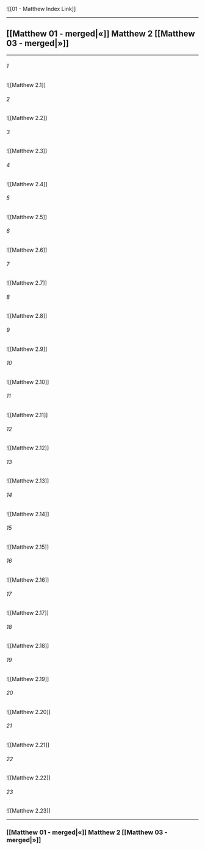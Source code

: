 ![[01 - Matthew Index Link]]

---
##  [[Matthew 01 - merged|«]] Matthew 2 [[Matthew 03 - merged|»]]

---

###### 1
![[Matthew 2.1]] 

###### 2
![[Matthew 2.2]] 

###### 3
![[Matthew 2.3]] 

###### 4
![[Matthew 2.4]]

###### 5 
![[Matthew 2.5]] 

###### 6
![[Matthew 2.6]] 

###### 7
![[Matthew 2.7]] 

###### 8
![[Matthew 2.8]] 

###### 9
![[Matthew 2.9]] 

###### 10
![[Matthew 2.10]] 

###### 11
![[Matthew 2.11]] 

###### 12
![[Matthew 2.12]]

###### 13
![[Matthew 2.13]] 

###### 14
![[Matthew 2.14]] 

###### 15
![[Matthew 2.15]]

###### 16
![[Matthew 2.16]] 

###### 17
![[Matthew 2.17]]

###### 18
![[Matthew 2.18]] 

###### 19
![[Matthew 2.19]] 

###### 20
![[Matthew 2.20]]

###### 21
![[Matthew 2.21]] 

###### 22
![[Matthew 2.22]] 

###### 23
![[Matthew 2.23]]


---
###  [[Matthew 01 - merged|«]] Matthew 2 [[Matthew 03 - merged|»]]